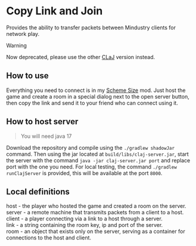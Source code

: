 # Copy Link and Join

Provides the ability to transfer packets between Mindustry clients for network play.

> [!WARNING]
> Now deprecated, please use the other [CLaJ](https://github.com/xpdustry/claj) version instead.

## How to use

Everything you need to connect is in my [Scheme Size](https://github.com/xzxADIxzx/Scheme-Size) mod.
Just host the game and create a room in a special dialog next to the open server button, then copy the link and send it to your friend who can connect using it.

## How to host server

> You will need java 17

Download the repository and compile using the `./gradlew shadowJar` command.
Then using the jar located at `build/libs/claj-server.jar`, start the server with the command `java -jar claj-server.jar port` and replace port with the one you need.
For local testing, the command `./gradlew runClajServer` is provided, this will be available at the port `8000`.

## Local definitions

host - the player who hosted the game and created a room on the server.   
server - a remote machine that transmits packets from a client to a host.   
client - a player connecting via a link to a host through a server.   
link - a string containing the room key, ip and port of the server.   
room - an object that exists only on the server, serving as a container for connections to the host and client.
